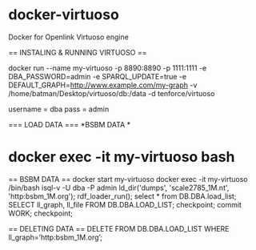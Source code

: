# docker-virtuoso
Docker for Openlink Virtuoso engine

== INSTALING & RUNNING VIRTUOSO ==

docker run --name my-virtuoso -p 8890:8890 -p 1111:1111 -e DBA_PASSWORD=admin -e SPARQL_UPDATE=true -e DEFAULT_GRAPH=http://www.example.com/my-graph -v /home/batman/Desktop/virtuoso/db:/data -d tenforce/virtuoso

username = dba
pass = admin

=== LOAD DATA ===
*BSBM DATA *

docker exec -it my-virtuoso bash
=======
== BSBM DATA ==
docker start my-virtuoso
docker exec -it my-virtuoso /bin/bash
isql-v -U dba -P admin
ld_dir('dumps', 'scale2785_1M.nt', 'http:bsbm_1M.org');
rdf_loader_run();
select * from DB.DBA.load_list;
SELECT ll_graph, ll_file FROM DB.DBA.LOAD_LIST; 
checkpoint;
commit WORK;
checkpoint;

== DELETING DATA ==
DELETE FROM DB.DBA.LOAD_LIST WHERE ll_graph=’http:bsbm_1M.org’;
